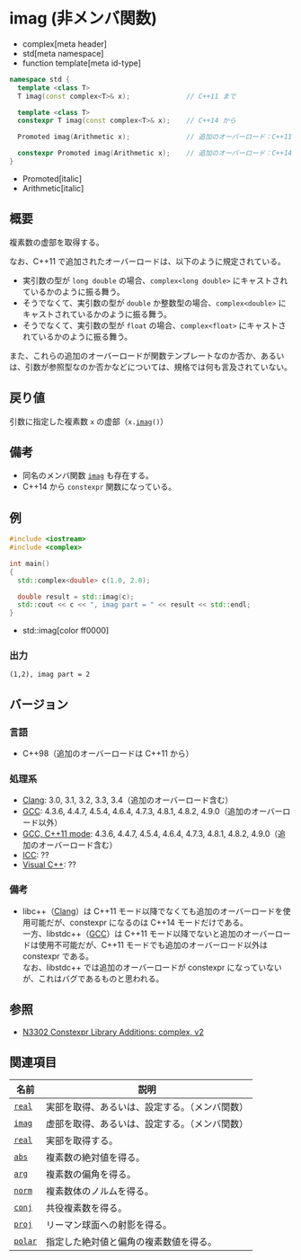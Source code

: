 # imag (非メンバ関数)
* complex[meta header]
* std[meta namespace]
* function template[meta id-type]

```cpp
namespace std {
  template <class T>
  T imag(const complex<T>& x);				// C++11 まで

  template <class T>
  constexpr T imag(const complex<T>& x);	// C++14 から

  Promoted imag(Arithmetic x);				// 追加のオーバーロード：C++11

  constexpr Promoted imag(Arithmetic x);	// 追加のオーバーロード：C++14 から
}
```
* Promoted[italic]
* Arithmetic[italic]

## 概要
複素数の虚部を取得する。

なお、C++11 で追加されたオーバーロードは、以下のように規定されている。

- 実引数の型が `long double` の場合、`complex<long double>` にキャストされているかのように振る舞う。
- そうでなくて、実引数の型が `double` か整数型の場合、`complex<double>` にキャストされているかのように振る舞う。
- そうでなくて、実引数の型が `float` の場合、`complex<float>` にキャストされているかのように振る舞う。

また、これらの追加のオーバーロードが関数テンプレートなのか否か、あるいは、引数が参照型なのか否かなどについては、規格では何も言及されていない。


## 戻り値
引数に指定した複素数 `x` の虚部（`x.`[`imag`](imag.md)`()`）


## 備考
- 同名のメンバ関数 [`imag`](imag.md) も存在する。
- C++14 から `constexpr` 関数になっている。


## 例
```cpp example
#include <iostream>
#include <complex>

int main()
{
  std::complex<double> c(1.0, 2.0);

  double result = std::imag(c);
  std::cout << c << ", imag part = " << result << std::endl;
}
```
* std::imag[color ff0000]

### 出力
```
(1,2), imag part = 2
```


## バージョン
### 言語
- C++98（追加のオーバーロードは C++11 から）

### 処理系
- [Clang](/implementation.md#clang): 3.0, 3.1, 3.2, 3.3, 3.4（追加のオーバーロード含む）
- [GCC](/implementation.md#gcc): 4.3.6, 4.4.7, 4.5.4, 4.6.4, 4.7.3, 4.8.1, 4.8.2, 4.9.0（追加のオーバーロード以外）
- [GCC, C++11 mode](/implementation.md#gcc): 4.3.6, 4.4.7, 4.5.4, 4.6.4, 4.7.3, 4.8.1, 4.8.2, 4.9.0（追加のオーバーロード含む）
- [ICC](/implementation.md#icc): ??
- [Visual C++](/implementation.md#visual_cpp): ??

### 備考
- libc++（[Clang](/implementation.md#clang)）は C++11 モード以降でなくても追加のオーバーロードを使用可能だが、constexpr になるのは C++14 モードだけである。  
	一方、libstdc++（[GCC](/implementation.md#gcc)）は C++11 モード以降でないと追加のオーバーロードは使用不可能だが、C++11 モードでも追加のオーバーロード以外は constexpr である。  
	なお、libstdc++ では追加のオーバーロードが constexpr になっていないが、これはバグであるものと思われる。


## 参照
- [N3302 Constexpr Library Additions: complex, v2](http://www.open-std.org/jtc1/sc22/wg21/docs/papers/2011/n3302.html)


## 関連項目

| 名前                   | 説明                                           |
|------------------------|------------------------------------------------|
| [`real`](real.md)      | 実部を取得、あるいは、設定する。（メンバ関数） |
| [`imag`](imag.md)      | 虚部を取得、あるいは、設定する。（メンバ関数） |
| [`real`](real_free.md) | 実部を取得する。                               |
| [`abs`](abs.md)        | 複素数の絶対値を得る。                         |
| [`arg`](arg.md)        | 複素数の偏角を得る。                           |
| [`norm`](norm.md)      | 複素数体のノルムを得る。                       |
| [`conj`](conj.md)      | 共役複素数を得る。                             |
| [`proj`](proj.md)      | リーマン球面への射影を得る。                   |
| [`polar`](polar.md)    | 指定した絶対値と偏角の複素数値を得る。         |

